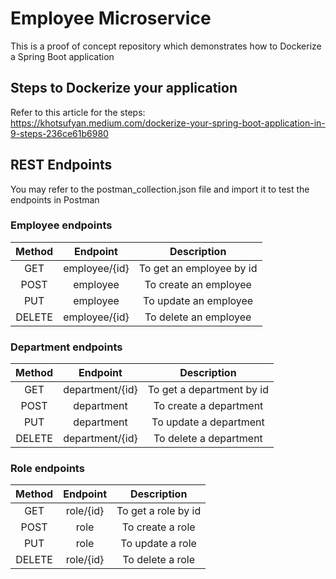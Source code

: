 # Employee Microservice
This is a proof of concept repository which demonstrates how to Dockerize a Spring Boot application

## Steps to Dockerize your application
Refer to this article for the steps: https://khotsufyan.medium.com/dockerize-your-spring-boot-application-in-9-steps-236ce61b6980

## REST Endpoints
You may refer to the postman_collection.json file and import it to test the endpoints in Postman

### Employee endpoints

| Method | Endpoint    | Description    |
| :---:   | :---: | :---: |
| GET | employee/{id}   | To get an employee by id |
| POST | employee   | To create an employee |
| PUT | employee   | To update an employee |
| DELETE | employee/{id}   | To delete an employee |

### Department endpoints

| Method | Endpoint    | Description    |
| :---:   | :---: | :---: |
| GET | department/{id}   | To get a department by id |
| POST | department   | To create a department |
| PUT | department   | To update a department |
| DELETE | department/{id}   | To delete a department | 

### Role endpoints

| Method | Endpoint    | Description    |
| :---:   | :---: | :---: |
| GET | role/{id}   | To get a role by id |
| POST | role   | To create a role |
| PUT | role   | To update a role |
| DELETE | role/{id}   | To delete a role |
